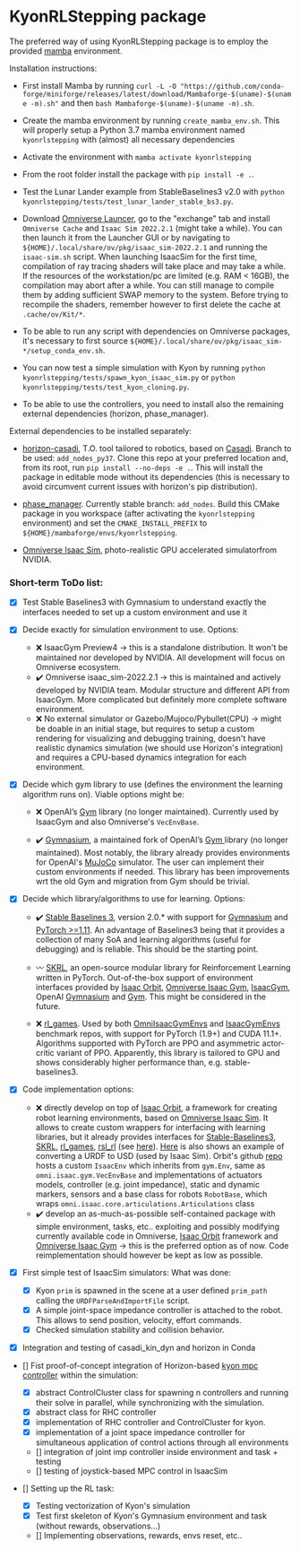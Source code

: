 # KyonRLStepping package

The preferred way of using KyonRLStepping package is to employ the provided [mamba](https://mamba.readthedocs.io/en/latest/user_guide/mamba.html) environment. 

Installation instructions:
- First install Mamba by running ```curl -L -O "https://github.com/conda-forge/miniforge/releases/latest/download/Mambaforge-$(uname)-$(uname -m).sh"``` and then ```bash Mambaforge-$(uname)-$(uname -m).sh```.

- Create the mamba environment by running ```create_mamba_env.sh```. This will properly setup a Python 3.7 mamba environment named ```kyonrlstepping``` with (almost) all necessary dependencies

- Activate the environment with ```mamba activate kyonrlstepping```

- From the root folder install the package with ```pip install -e .```.

- Test the Lunar Lander example from StableBaselines3 v2.0 with ```python kyonrlstepping/tests/test_lunar_lander_stable_bs3.py```.

- Download [Omniverse Launcer](https://www.nvidia.com/en-us/omniverse/download/), go to the "exchange" tab and install ``` Omniverse Cache``` and  ```Isaac Sim 2022.2.1```  (might take a while). You can then launch it from the Launcher GUI or by navigating to ```${HOME}/.local/share/ov/pkg/isaac_sim-2022.2.1``` and running the ```isaac-sim.sh``` script. When launching IsaacSim for the first time, compilation of ray tracing shaders will take place and may take a while. If the resources of the workstation/pc are limited (e.g. RAM < 16GB), the compilation may abort after a while. You can still manage to compile them by adding sufficient SWAP memory to the system. Before trying to recompile the shaders, remember however to first delete the cache at ```.cache/ov/Kit/*```.

- To be able to run any script with dependencies on Omniverse packages, it's necessary to first source ```${HOME}/.local/share/ov/pkg/isaac_sim-*/setup_conda_env.sh```.

- You can now test a simple simulation with Kyon by running ```python kyonrlstepping/tests/spawn_kyon_isaac_sim.py``` or ```python kyonrlstepping/tests/test_kyon_cloning.py```.

- To be able to use the controllers, you need to install also the remaining external dependencies (horizon, phase_manager).

External dependencies to be installed separately: 
- [horizon-casadi](https://github.com/ADVRHumanoids/horizon), T.O. tool tailored to robotics, based on [Casadi](https://web.casadi.org/). Branch to be used: ```add_nodes_py37```. Clone this repo at your preferred location and, from its root, run ```pip install --no-deps -e .```. This will install the package in editable mode without its dependencies (this is necessary to avoid circumvent current issues with horizon's pip distribution).
<!-- - [casadi_kin_dyn](https://github.com/ADVRHumanoids/horizon), generation of symbolic expressions for robot kinematics and dynamics, based on [http://wiki.ros.org/urdf](URDF) and [https://github.com/stack-of-tasks/pinocchio](Pinocchio). This library is automatically installed through mamba config file. -->
- [phase_manager](https://github.com/FrancescoRuscelli/phase_manager/tree/master). Currently stable branch: ```add_nodes```. Build this CMake package in you workspace (after activating the ```kyonrlstepping``` environment) and set the ```CMAKE_INSTALL_PREFIX``` to ```${HOME}/mambaforge/envs/kyonrlstepping```. 
<!-- - [Cartesian Interface](https://github.com/ADVRHumanoids/CartesianInterface/tree/2.0-devel) -->
- [Omniverse Isaac Sim](https://docs.omniverse.nvidia.com/app_isaacsim/app_isaacsim.html), photo-realistic GPU accelerated simulatorfrom NVIDIA.

### Short-term ToDo list:

- [x] Test Stable Baselines3 with Gymnasium to understand exactly the interfaces needed to set up a custom environment and use it

- [x] Decide exactly for simulation environment to use. Options:
    - :x: IsaacGym Preview4 &rarr; this is a standalone distribution. It won't be maintained nor developed by NVIDIA. All development will focus on Omniverse ecosystem.
    - :heavy_check_mark: Omniverse isaac_sim-2022.2.1 &rarr; this is maintained and actively developed by NVIDIA team. Modular structure and different API from IsaacGym. More complicated but definitely more complete software environment.
    - :x: No external simulator or Gazebo/Mujoco/Pybullet(CPU) &rarr; might be doable in an initial stage, but requires to setup a custom rendering for visualizing and debugging training, doesn't have realistic dynamics simulation (we should use Horizon's integration) and requires a CPU-based dynamics integration for each environment.

- [x] Decide which gym library to use (defines the environment the learning algorithm runs on). Viable options might be:

    - :x: OpenAI’s [Gym](https://github.com/openai/gym) library (no longer maintained). Currently used by IsaacGym and also Omniverse's ```VecEnvBase```.

    - :heavy_check_mark: [Gymnasium](https://gymnasium.farama.org/), a maintained fork of OpenAI’s [Gym ](https://github.com/openai/gym) library (no longer maintained). Most notably, the library already provides environments for OpenAI's [MuJoCo](https://gymnasium.farama.org/environments/mujoco/) simulator. The user can implement their custom environments if needed. This library has been improvements wrt the old Gym and migration from Gym should be trivial.
    

- [x] Decide which library/algorithms to use for learning. Options:
    - :heavy_check_mark: [Stable Baselines 3](https://stable-baselines3.readthedocs.io/en/master/), version 2.0.* with support for [Gymnasium](https://gymnasium.farama.org/) and [PyTorch >=1.11](https://pytorch.org/). An advantage of Baselines3 being that it provides a collection of many SoA and learning algorithms (useful for debugging) and is reliable. This should be the starting point.
    - :wavy_dash: [SKRL](https://skrl.readthedocs.io/en/latest/), an open-source modular library for Reinforcement Learning written in PyTorch. Out-of-the-box support of environment interfaces provided by [Isaac Orbit](https://isaac-orbit.github.io/), [Omniverse Isaac Gym](https://github.com/NVIDIA-Omniverse/OmniIsaacGymEnvs),  [IsaacGym](https://developer.nvidia.com/isaac-gym), OpenAI [Gymnasium](https://gymnasium.farama.org/) and [Gym](https://github.com/openai/gym). This might be considered in the future.

    - :x: [rl_games](https://github.com/Denys88/rl_games). Used by both [OmniIsaacGymEnvs](https://github.com/NVIDIA-Omniverse/OmniIsaacGymEnvs) and [IsaacGymEnvs](https://github.com/NVIDIA-Omniverse/IsaacGymEnvs) benchmark repos, with support for PyTorch (1.9+) and CUDA 11.1+. Algorithms supported with PyTorch are PPO and asymmetric actor-critic variant of PPO. Apparently, this library is tailored to GPU and shows considerably higher performance than, e.g. stable-baselines3. 

- [x] Code implementation options:
    - :x: directly develop on top of [Isaac Orbit](https://isaac-orbit.github.io/), a framework for creating robot learning environments, based on [Omniverse Isaac Sim](https://docs.omniverse.nvidia.com/app_isaacsim/app_isaacsim.html). It allows to create custom wrappers for interfacing with learning libraries, but it already provides interfaces for [Stable-Baselines3](https://stable-baselines3.readthedocs.io/en/master/), [SKRL](https://skrl.readthedocs.io/en/latest/), [rl_games](https://github.com/Denys88/rl_games), [rsl_rl](https://github.com/leggedrobotics/rsl_rl) (see [here](https://isaac-orbit.github.io/orbit/source/api/orbit_envs.utils.wrappers.html)). [Here](https://github.com/NVIDIA-Omniverse/Orbit/blob/main/source/tools/convert_urdf.py) is also shows an example of converting a URDF to USD (used by Isaac Sim). Orbit's github [repo](https://github.com/NVIDIA-Omniverse/Orbit/tree/main) hosts a custom ```IsaacEnv``` which inherits from ```gym.Env```, same as ``` omni.isaac.gym.VecEnvBase``` and implementations of actuators models, controller (e.g. joint impedance), static and dynamic markers, sensors and a base class for robots ```RobotBase```, which wraps ```omni.isaac.core.articulations.Articulations``` class
    - :heavy_check_mark: develop an as-much-as-possible self-contained package with simple environment, tasks, etc.. exploiting and possibly modifying currently available code in Omniverse, [Isaac Orbit](https://isaac-orbit.github.io/) framework and [Omniverse Isaac Gym](https://github.com/NVIDIA-Omniverse/OmniIsaacGymEnvs) &rarr; this is the preferred option as of now. Code reimplementation should however be kept as low as possible.

- [x] First simple test of IsaacSim simulators: What was done:
    - [x] Kyon ```prim``` is spawned in the scene at a user defined ```prim_path``` calling the ``URDFParseAndImportFile`` script.
    - [x] A simple joint-space impedance controller is attached to the robot. This allows to send position, velocity, effort commands.
    - [x] Checked simulation stability and collision behavior.

- [x] Integration and testing of casadi_kin_dyn and horizon in Conda 

- [] Fist proof-of-concept integration of Horizon-based [kyon mpc controller](https://github.com/ADVRHumanoids/kyon_controller) within the simulation:

    - [x] abstract ControlCluster class for spawning n controllers and running their solve in parallel, while synchronizing with the simulation.
    - [x] abstract class for RHC controller
    - [x] implementation of RHC controller and ControlCluster for kyon. 
    - [x] implementation of a joint space impedance controller for simultaneous application of control actions through all environments
    - [] integration of joint imp controller inside environment and task + testing
    - [] testing of joystick-based MPC control in IsaacSim


- [] Setting up the RL task:
    - [x] Testing vectorization of Kyon's simulation
    - [x] Test first skeleton of Kyon's Gymnasium environment and task (without rewards, observations...)
    - [] Implementing observations, rewards, envs reset, etc..